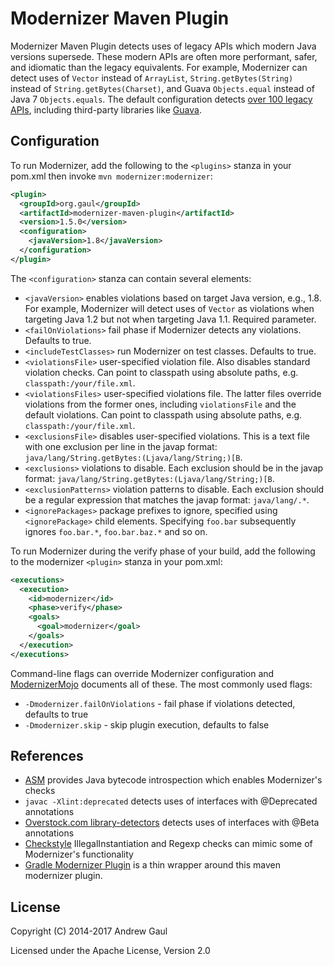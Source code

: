 Modernizer Maven Plugin
=======================
Modernizer Maven Plugin detects uses of legacy APIs which modern Java versions
supersede.
These modern APIs are often more performant, safer, and idiomatic than the
legacy equivalents.
For example, Modernizer can detect uses of `Vector` instead of `ArrayList`,
`String.getBytes(String)` instead of `String.getBytes(Charset)`, and
Guava `Objects.equal` instead of Java 7 `Objects.equals`.
The default configuration detects
[over 100 legacy APIs](https://github.com/andrewgaul/modernizer-maven-plugin/blob/master/src/main/resources/modernizer.xml),
including third-party libraries like
[Guava](https://code.google.com/p/guava-libraries/).

Configuration
-------------
To run Modernizer, add the following to the `<plugins>` stanza in your pom.xml
then invoke `mvn modernizer:modernizer`:

```xml
<plugin>
  <groupId>org.gaul</groupId>
  <artifactId>modernizer-maven-plugin</artifactId>
  <version>1.5.0</version>
  <configuration>
    <javaVersion>1.8</javaVersion>
  </configuration>
</plugin>
```

The `<configuration>` stanza can contain several elements:

* `<javaVersion>` enables violations based on target Java version, e.g., 1.8.  For example, Modernizer will detect uses of `Vector` as violations when targeting Java 1.2 but not when targeting Java 1.1.  Required parameter.
* `<failOnViolations>` fail phase if Modernizer detects any violations.  Defaults to true.
* `<includeTestClasses>` run Modernizer on test classes.  Defaults to true.
* `<violationsFile>` user-specified violation file.  Also disables standard violation checks. Can point to classpath using absolute paths, e.g. `classpath:/your/file.xml`.
* `<violationsFiles>` user-specified violations file.  The latter files override violations from the former ones, including `violationsFile` and the default violations. Can point to classpath using absolute paths, e.g. `classpath:/your/file.xml`.
* `<exclusionsFile>` disables user-specified violations.  This is a text file with one exclusion per line in the javap format: `java/lang/String.getBytes:(Ljava/lang/String;)[B`.
* `<exclusions>` violations to disable. Each exclusion should be in the javap format: `java/lang/String.getBytes:(Ljava/lang/String;)[B`.
* `<exclusionPatterns>` violation patterns to disable. Each exclusion should be a regular expression that matches the javap format: `java/lang/.*`.
* `<ignorePackages>` package prefixes to ignore, specified using `<ignorePackage>` child elements. Specifying `foo.bar` subsequently ignores `foo.bar.*`, `foo.bar.baz.*` and so on.

To run Modernizer during the verify phase of your build, add the following to
the modernizer `<plugin>` stanza in your pom.xml:

```xml
<executions>
  <execution>
    <id>modernizer</id>
    <phase>verify</phase>
    <goals>
      <goal>modernizer</goal>
    </goals>
  </execution>
</executions>
```

Command-line flags can override Modernizer configuration and
[ModernizerMojo](https://github.com/andrewgaul/modernizer-maven-plugin/blob/master/src/main/java/org/gaul/modernizer_maven_plugin/ModernizerMojo.java)
documents all of these.  The most commonly used flags:

* `-Dmodernizer.failOnViolations` - fail phase if violations detected, defaults to true
* `-Dmodernizer.skip` - skip plugin execution, defaults to false

References
----------
* [ASM](http://asm.ow2.org/) provides Java bytecode introspection which enables Modernizer's checks
* `javac -Xlint:deprecated` detects uses of interfaces with @Deprecated annotations
* [Overstock.com library-detectors](https://github.com/overstock/library-detectors) detects uses of interfaces with @Beta annotations
* [Checkstyle](http://checkstyle.sourceforge.net/) IllegalInstantiation and Regexp checks can mimic some of Modernizer's functionality
* [Gradle Modernizer Plugin](https://github.com/simonharrer/gradle-modernizer-plugin) is a thin wrapper around this maven modernizer plugin.

License
-------
Copyright (C) 2014-2017 Andrew Gaul

Licensed under the Apache License, Version 2.0
